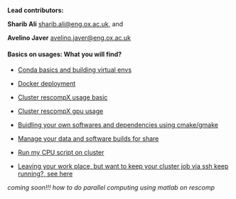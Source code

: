 **Lead contributors:**

**Sharib Ali** <sharib.ali@eng.ox.ac.uk>, and 

**Avelino Javer** <avelino.javer@eng.ox.ac.uk>


#### Basics on usages: What you will find?

- [Conda basics and building virtual envs](https://gitlab.com/sharibOx/tutorials/blob/master/conda_essentials.md)

- [Docker deployment](https://gitlab.com/sharibOx/tutorials/blob/master/docker_essentials.md) 

- [Cluster rescompX usage basic](https://gitlab.com/sharibOx/tutorials/blob/master/clusterRescomp.md) 

- [Cluster rescompX gpu usage](https://gitlab.com/sharibOx/tutorials/blob/master/buildMyGpuEnvironment.md)

- [Buidling your own softwares and dependencies using cmake/gmake](https://gitlab.com/sharibOx/tutorials/blob/master/buildyourDependencies.md)

- [Manage your data and software builds for share](https://gitlab.com/sharibOx/tutorials/blob/master/putmyDataResComp.md)

- [Run my CPU script on cluster](https://github.com/sharibox/tutorial/blob/master/scriptForRunningParallelJobs.sh)

- [Leaving your work place, but want to keep your cluster job via ssh keep running?, see here]()


*coming soon!!! how to do parallel computing using matlab on rescomp*


	


